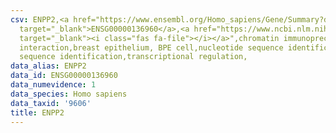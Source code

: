 ```yaml
---
csv: ENPP2,<a href="https://www.ensembl.org/Homo_sapiens/Gene/Summary?db=core;g=ENSG00000136960"
  target="_blank">ENSG00000136960</a>,<a href="https://www.ncbi.nlm.nih.gov/pubmed/22863008"
  target="_blank"><i class="fas fa-file"></i></a>",chromatin immunoprecipitation assay,direct
  interaction,breast epithelium, BPE cell,nucleotide sequence identification,nucleotide
  sequence identification,transcriptional regulation,
data_alias: ENPP2
data_id: ENSG00000136960
data_numevidence: 1
data_species: Homo sapiens
data_taxid: '9606'
title: ENPP2
---
```

